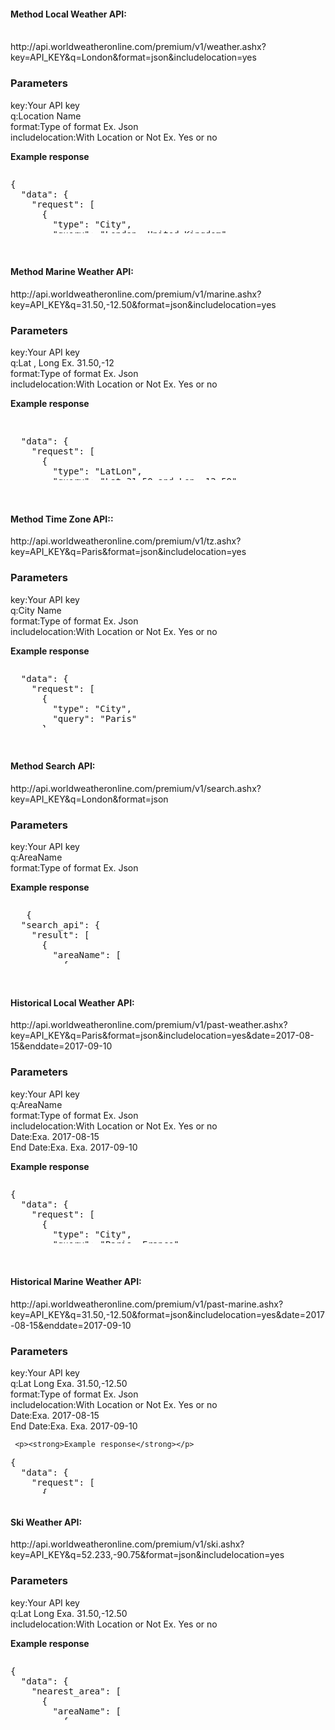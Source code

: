  <h4 class="m-t-md">Method <strong>Local Weather API:</strong></h4>
			<br>
			http://api.worldweatheronline.com/premium/v1/weather.ashx?key=API_KEY&q=London&format=json&includelocation=yes

   
   <h3>Parameters</h3>
     key:Your API key<br>
     q:Location Name<br>
     format:Type of format Ex. Json<br>
     includelocation:With Location or Not Ex. Yes or no<br>
     <p><strong>Example response</strong></p>
 <div style='height:100px;overflow:scroll;'>    
<pre>
{
  "data": {
    "request": [
      {
        "type": "City",
        "query": "London, United Kingdom"
      }
    ],
    "nearest_area": [
      {
        "areaName": [
          {
            "value": "London"
          }
        ],
        "country": [
          {
            "value": "United Kingdom"
          }
        ],
        "region": [
          {
            "value": "City of London, Greater London"
          }
        ],
        "latitude": "51.517",
        "longitude": "-0.106"
      }
    ],
    "current_condition": [
      {
        "observation_time": "07:15 AM",
        "temp_C": "16",
        "temp_F": "61",
        "weatherCode": "116",
        "weatherIconUrl": [
          {
            "value": "http://cdn.worldweatheronline.net/images/wsymbols01_png_64/wsymbol_0002_sunny_intervals.png"
          }
        ],
        "weatherDesc": [
          {
            "value": "Partly cloudy"
          }
        ],
        "windspeedMiles": "21",
        "windspeedKmph": "33",
        "winddirDegree": "250",
        "winddir16Point": "WSW",
        "precipMM": "0.0",
        "humidity": "82",
        "visibility": "10",
        "pressure": "1011",
        "cloudcover": "75",
        "FeelsLikeC": "16",
        "FeelsLikeF": "61"
      }
    ],
    "weather": [
      {
        "date": "2017-10-05",
        "astronomy": [
          {
            "sunrise": "07:08 AM",
            "sunset": "06:29 PM",
            "moonrise": "06:47 PM",
            "moonset": "06:21 AM"
          }
        ],
        "maxtempC": "17",
        "maxtempF": "62",
        "mintempC": "10",
        "mintempF": "51",
        "totalSnow_cm": "0.0",
        "sunHour": "3.0",
        "uvIndex": "3",
        "hourly": [
          {
            "time": "0",
            "tempC": "13",
            "tempF": "56",
            "windspeedMiles": "17",
            "windspeedKmph": "28",
            "winddirDegree": "246",
            "winddir16Point": "WSW",
            "weatherCode": "122",
            "weatherIconUrl": [
              {
                "value": "http://cdn.worldweatheronline.net/images/wsymbols01_png_64/wsymbol_0004_black_low_cloud.png"
              }
            ],
            "weatherDesc": [
              {
                "value": "Overcast"
              }
            ],
            "precipMM": "0.0",
            "humidity": "76",
            "visibility": "20",
            "pressure": "1016",
            "cloudcover": "100",
            "HeatIndexC": "13",
            "HeatIndexF": "56",
            "DewPointC": "9",
            "DewPointF": "48",
            "WindChillC": "11",
            "WindChillF": "51",
            "WindGustMiles": "26",
            "WindGustKmph": "41",
            "FeelsLikeC": "11",
            "FeelsLikeF": "51",
            "chanceofrain": "0",
            "chanceofremdry": "0",
            "chanceofwindy": "0",
            "chanceofovercast": "68",
            "chanceofsunshine": "0",
            "chanceoffrost": "0",
            "chanceofhightemp": "0",
            "chanceoffog": "0",
            "chanceofsnow": "0",
            "chanceofthunder": "0"
          }
        ]
      }
    ],
    "ClimateAverages": [
      {
        "month": [
          {
            "index": "1",
            "name": "January",
            "avgMinTemp": "2.1",
            "avgMinTemp_F": "35.8",
            "absMaxTemp": "8.4",
            "absMaxTemp_F": "47.1",
            "avgDailyRainfall": "2.46"
          }
        ]
      }
    ]
  }
} 

</pre>
 </div>
<br>
<br>
 <h4 class="m-t-md">Method <strong>Marine Weather API:</strong></h4>
		http://api.worldweatheronline.com/premium/v1/marine.ashx?key=API_KEY&q=31.50,-12.50&format=json&includelocation=yes
    <h3>Parameters</h3>
     key:Your API key<br>
     q:Lat , Long Ex. 31.50,-12<br>
     format:Type of format Ex. Json<br>
     includelocation:With Location or Not Ex. Yes or no<br>
     <p><strong>Example response</strong></p>
   <div style='height:100px;overflow:scroll;'>    

<pre>
 
  "data": {
    "request": [
      {
        "type": "LatLon",
        "query": "Lat 31.50 and Lon -12.50"
      }
    ],
    "nearest_area": [
      {
        "latitude": "31.500",
        "longitude": "-12.500",
        "distance_miles": "-999.0"
      }
    ],
    "weather": [
      {
        "date": "2017-10-05",
        "astronomy": [
          {
            "sunrise": "07:47 AM",
            "sunset": "07:30 PM",
            "moonrise": "07:42 PM",
            "moonset": "07:16 AM"
          }
        ],
        "maxtempC": "24",
        "maxtempF": "75",
        "mintempC": "23",
        "mintempF": "73",
        "hourly": [
          {
            "time": "0",
            "tempC": "23",
            "tempF": "74",
            "windspeedMiles": "12",
            "windspeedKmph": "19",
            "winddirDegree": "83",
            "winddir16Point": "E",
            "weatherCode": "113",
            "weatherIconUrl": [
              {
                "value": "http://cdn.worldweatheronline.net/images/wsymbols01_png_64/wsymbol_0008_clear_sky_night.png"
              }
            ],
            "weatherDesc": [
              {
                "value": "Clear"
              }
            ],
            "precipMM": "0.0",
            "humidity": "82",
            "visibility": "10",
            "pressure": "1015",
            "cloudcover": "0",
            "HeatIndexC": "25",
            "HeatIndexF": "78",
            "DewPointC": "20",
            "DewPointF": "68",
            "WindChillC": "23",
            "WindChillF": "74",
            "WindGustMiles": "17",
            "WindGustKmph": "27",
            "FeelsLikeC": "25",
            "FeelsLikeF": "78",
            "sigHeight_m": "1.3",
            "swellHeight_m": "0.9",
            "swellHeight_ft": "3.0",
            "swellDir": "40",
            "swellDir16Point": "NE",
            "swellPeriod_secs": "6.9",
            "waterTemp_C": "23",
            "waterTemp_F": "73"
          }
        ]
      }
    ]
  }
}
</pre>
</div>
<br><br>

   <h4 class="m-t-md">Method <strong>Time Zone API::</strong></h4>
		http://api.worldweatheronline.com/premium/v1/tz.ashx?key=API_KEY&q=Paris&format=json&includelocation=yes
    <h3>Parameters</h3>
     key:Your API key<br>
     q:City Name<br>
     format:Type of format Ex. Json<br>
     includelocation:With Location or Not Ex. Yes or no<br>
     <p><strong>Example response</strong></p>
  <div style='height:100px;overflow:scroll;'>     
   <pre>
  "data": {
    "request": [
      {
        "type": "City",
        "query": "Paris"
      }
    ],
    "nearest_area": [
      {
        "areaName": [
          {
            "value": "Paris"
          }
        ],
        "country": [
          {
            "value": "France"
          }
        ],
        "region": [
          {
            "value": "Ile-de-France"
          }
        ],
        "latitude": "48.867",
        "longitude": "2.333",
        "population": "2110694",
        "weatherUrl": [
          {
            "value": "http://api.worldweatheronline.com/paris-weather/ile-de-france/fr.aspx"
          }
        ]
      }
    ],
    "time_zone": [
      {
        "localtime": "2017-10-05 09:52",
        "utcOffset": "2.0"
      }
    ]
  }
}
</pre>  
 </div>    
     <br><br>

   <h4 class="m-t-md">Method <strong>Search API:</strong></h4>
	http://api.worldweatheronline.com/premium/v1/search.ashx?key=API_KEY&q=London&format=json
    <h3>Parameters</h3>
     key:Your API key<br>
     q:AreaName<br>
     format:Type of format Ex. Json<br>
     <p><strong>Example response</strong></p>
 <div style='height:100px;overflow:scroll;'>      
   <pre>
   {
  "search_api": {
    "result": [
      {
        "areaName": [
          {
            "value": "London Borough Of Wandsworth"
          }
        ],
        "country": [
          {
            "value": "Großbritannien"
          }
        ],
        "region": [
          {
            "value": "Wandsworth, Greater London"
          }
        ],
        "latitude": "51.465",
        "longitude": "-0.195",
        "population": "0",
        "weatherUrl": [
          {
            "value": "http://api.worldweatheronline.com/v2/weather.aspx?q=51.4646,-0.1948"
          }
        ]
      }
    ]
  }
}
</pre>
</div>
  <br><br>

   <h4 class="m-t-md">Historical Local Weather API:</strong></h4>
			http://api.worldweatheronline.com/premium/v1/past-weather.ashx?key=API_KEY&q=Paris&format=json&includelocation=yes&date=2017-08-15&enddate=2017-09-10
			<h3>Parameters</h3>
     key:Your API key<br>
     q:AreaName<br>
     format:Type of format Ex. Json<br>
     includelocation:With Location or Not Ex. Yes or no<br>
     Date:Exa. 2017-08-15<br>
    End Date:Exa. Exa. 2017-09-10<br>
    <p><strong>Example response</strong></p>
  <div style='height:100px;overflow:scroll;'>    
   <pre>
{
  "data": {
    "request": [
      {
        "type": "City",
        "query": "Paris, France"
      }
    ],
    "nearest_area": [
      {
        "areaName": [
          {
            "value": "Paris"
          }
        ],
        "country": [
          {
            "value": "France"
          }
        ],
        "region": [
          {
            "value": "Ile-de-France"
          }
        ],
        "latitude": "48.867",
        "longitude": "2.333"
      }
    ],
    "weather": [
      {
        "date": "2017-08-15",
        "astronomy": [
          {
            "sunrise": "06:43 AM",
            "sunset": "09:06 PM",
            "moonrise": "12:36 AM",
            "moonset": "03:18 PM"
          }
        ],
        "maxtempC": "27",
        "maxtempF": "80",
        "mintempC": "23",
        "mintempF": "73",
        "totalSnow_cm": "0.0",
        "sunHour": "3.8",
        "uvIndex": "0",
        "hourly": [          
          {
            "time": "2100",
            "tempC": "17",
            "tempF": "62",
            "windspeedMiles": "15",
            "windspeedKmph": "23",
            "winddirDegree": "219",
            "winddir16Point": "SW",
            "weatherCode": "119",
            "weatherIconUrl": [
              {
                "value": "http://cdn.worldweatheronline.net/images/wsymbols01_png_64/wsymbol_0004_black_low_cloud.png"
              }
            ],
            "weatherDesc": [
              {
                "value": "Cloudy"
              }
            ],
            "precipMM": "0.7",
            "humidity": "67",
            "visibility": "9",
            "pressure": "1003",
            "cloudcover": "95",
            "HeatIndexC": "17",
            "HeatIndexF": "62",
            "DewPointC": "11",
            "DewPointF": "51",
            "WindChillC": "17",
            "WindChillF": "62",
            "WindGustMiles": "20",
            "WindGustKmph": "32",
            "FeelsLikeC": "17",
            "FeelsLikeF": "62"
          }
        ]
      }
    ]
  }
}
</pre>
</div>
<br><br>

  <h4 class="m-t-md">Historical Marine Weather API:</strong></h4>
		http://api.worldweatheronline.com/premium/v1/past-marine.ashx?key=API_KEY&q=31.50,-12.50&format=json&includelocation=yes&date=2017-08-15&enddate=2017-09-10
				<h3>Parameters</h3>
     key:Your API key<br>
     q:Lat Long  Exa. 31.50,-12.50<br>
     format:Type of format Ex. Json<br>
     includelocation:With Location or Not Ex. Yes or no<br>
     Date:Exa. 2017-08-15<br>
    End Date:Exa. Exa. 2017-09-10<br>
   <div style='height:100px;overflow:scroll;'>   
    
     <p><strong>Example response</strong></p>

<pre>{
  "data": {
    "request": [
      {
        "type": "LatLon",
        "query": "Lat 31.50 and Lon -12.50"
      }
    ],
    "nearest_area": [
      {
        "latitude": "31.500",
        "longitude": "-12.500",
        "distance_miles": "-999.0"
      }
    ],
    "weather": [
          {
            "time": "2100",
            "tempC": "22",
            "tempF": "72",
            "windspeedMiles": "25",
            "windspeedKmph": "40",
            "winddirDegree": "18",
            "winddir16Point": "NNE",
            "weatherCode": "119",
            "weatherIconUrl": [
              {
                "value": "http://cdn.worldweatheronline.net/images/wsymbols01_png_64/wsymbol_0004_black_low_cloud.png"
              }
            ],
            "weatherDesc": [
              {
                "value": "Cloudy"
              }
            ],
            "precipMM": "0.0",
            "humidity": "81",
            "visibility": "10",
            "pressure": "1016",
            "cloudcover": "74",
            "HeatIndexC": "25",
            "HeatIndexF": "76",
            "DewPointC": "19",
            "DewPointF": "66",
            "WindChillC": "22",
            "WindChillF": "72",
            "WindGustMiles": "34",
            "WindGustKmph": "55",
            "FeelsLikeC": "25",
            "FeelsLikeF": "76",
            "sigHeight_m": "2.1",
            "swellHeight_m": "1.8",
            "swellHeight_ft": "5.9",
            "swellDir": "10",
            "swellDir16Point": "N",
            "swellPeriod_secs": "10.0",
            "waterTemp_C": "22",
            "waterTemp_F": "72"
          }
        ]
      }
    ]
  }
}
</pre>
</div>
<br>
<h4 class="m-t-md">Ski Weather API:</strong></h4>
	http://api.worldweatheronline.com/premium/v1/ski.ashx?key=API_KEY&q=52.233,-90.75&format=json&includelocation=yes
						<h3>Parameters</h3>
     key:Your API key<br>
     q:Lat Long  Exa. 31.50,-12.50<br>
     includelocation:With Location or Not Ex. Yes or no<br>
     <p><strong>Example response</strong></p>
  <div style='height:100px;overflow:scroll;'>     
<pre>
{
  "data": {
    "nearest_area": [
      {
        "areaName": [
          {
            "value": "Horseshoe"
          }
        ],
        "country": [
          {
            "value": "Canada"
          }
        ],
        "distance_miles": "0.0",
        "latitude": "52.233",
        "longitude": "-90.750",
        "region": [
          {
            "value": "Ontario"
          }
        ]
      }
    ],
    "request": [
      {
        "query": "Lat 52.23 and Lon -90.75",
        "type": "LatLon"
      }
    ],
    "weather": [
      {
        "astronomy": [
          {
            "moonrise": "06:56 PM",
            "moonset": "06:42 AM",
            "sunrise": "07:12 AM",
            "sunset": "06:30 PM"
          }
        ],
        "bottom": [
          {
            "maxtempC": "9",
            "maxtempF": "47",
            "mintempC": "-1",
            "mintempF": "31"
          }
        ],
        "chanceofsnow": "0",
        "date": "2017-10-05",
        "hourly": [
          
          {
            "bottom": [
              {
                "tempC": "3",
                "tempF": "37",
                "weatherCode": "122",
                "weatherDesc": [
                  {
                    "value": "Overcast"
                  }
                ],
                "weatherIconUrl": [
                  {
                    "value": "http:\/\/cdn.worldweatheronline.net\/images\/wsymbols01_png_64\/wsymbol_0004_black_low_cloud.png"
                  }
                ],
                "winddir16Point": "SSW",
                "winddirDegree": "209",
                "windspeedKmph": "16",
                "windspeedMiles": "10"
              }
            ],
            "chanceoffog": "0",
            "chanceoffrost": "4",
            "chanceofhightemp": "0",
            "chanceofovercast": "21",
            "chanceofrain": "7",
            "chanceofremdry": "0",
            "chanceofsnow": "0",
            "chanceofsunshine": "38",
            "chanceofthunder": "0",
            "chanceofwindy": "0",
            "cloudcover": "95",
            "freezeLevel": "780",
            "humidity": "65",
            "mid": [
              {
                "tempC": "4",
                "tempF": "38",
                "weatherCode": "122",
                "weatherDesc": [
                  {
                    "value": "Overcast"
                  }
                ],
                "weatherIconUrl": [
                  {
                    "value": "http:\/\/cdn.worldweatheronline.net\/images\/wsymbols01_png_64\/wsymbol_0004_black_low_cloud.png"
                  }
                ],
                "winddir16Point": "SSW",
                "winddirDegree": "211",
                "windspeedKmph": "20",
                "windspeedMiles": "13"
              }
            ],
            "precipMM": "0.0",
            "pressure": "1018",
            "snowfall_cm": "0.0",
            "time": "2100",
            "top": [
              {
                "tempC": "3",
                "tempF": "38",
                "weatherCode": "122",
                "weatherDesc": [
                  {
                    "value": "Overcast"
                  }
                ],
                "weatherIconUrl": [
                  {
                    "value": "http:\/\/cdn.worldweatheronline.net\/images\/wsymbols01_png_64\/wsymbol_0004_black_low_cloud.png"
                  }
                ],
                "winddir16Point": "SSW",
                "winddirDegree": "211",
                "windspeedKmph": "20",
                "windspeedMiles": "13"
              }
            ],
            "visibility": "10"
          }
        ],
        "mid": [
          {
            "maxtempC": "5",
            "maxtempF": "40",
            "mintempC": "3",
            "mintempF": "37"
          }
        ],
        "top": [
          {
            "maxtempC": "4",
            "maxtempF": "40",
            "mintempC": "3",
            "mintempF": "37"
          }
        ],
        "totalSnowfall_cm": "0.0"
      }
    ]
  }
}
</pre>
</div>
